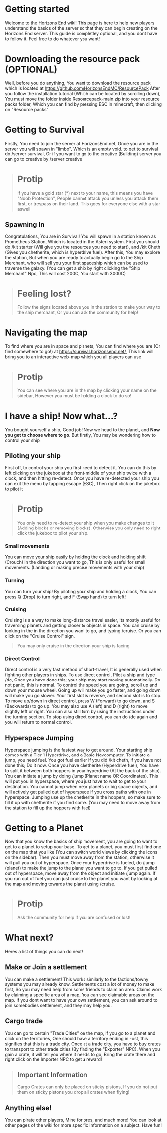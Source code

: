 # Getting started
Welcome to the Horizons End wiki! This page is here to help new players understand the basics of the server so that they can begin creating on the Horizons End server. This guide is completley optional, and you dont have to follow it. Feel free to do whatever you want!

# Downloading the resource pack (OPTIONAL)
Well, before you do anything, You want to download the resource pack which is located at https://github.com/HorizonsEndMC/ResourcePack
After you follow the installation tutorial (Which can be located by scrolling down), You must move the folder inside Resourcepack-main.zip into your resource packs folder, Which you can find by pressing ESC in minecraft, then clicking on "Resource packs"

# Getting to Survival
Firstly, You need to join the server at HorizonsEnd.net, Once you are in the server you will spawn in "limbo", Which is an empty void. to get to survival do /server survival, Or if you want to go to the creative (Building) server you can go to creative by /server creative

> # Protip
> If you have a gold star (*) next to your name, this means you have "Noob Protection", People cannot attack you unless you attack them first, or trespass on their land. This goes for everyone else with a star aswell

## Spawning In
Congratulations, You are in Survival! You will spawn in a station known as Prometheus Station, Which is located in the Asteri system. First you should do /kit starter (Will give you the resources you need to start), and /kit Cheth (Gives you chetherite, which is hyperdrive fuel). After this, You may explore the station, But when you are ready to actually begin go to the Ship Merchant, who will sell you your first spaceship which can be used to traverse the galaxy.
(You can get a ship by right clicking the "Ship Merchant" Npc, This will cost 200C, You start with 3000C)

> # Feeling lost?
> Follow the signs located above you in the station to make your way to the ship merchant, Or you can ask the community for help!

# Navigating the map
To find where you are in space and planets, You can find where you are (Or find somewhere to go!) at https://survival.horizonsend.net/, This link will bring you to an interactive web-map which you all players can use

> # Protip
> You can see where you are in the map by clicking your name on the sidebar, However you must be holding a clock to do so!

# I have a ship! Now what...?
You bought yourself a ship, Good job! Now we head to the planet, and **Now you get to choose where to go**. But firstly, You may be wondering how to control your ship

## Piloting your ship
First off, to control your ship you first need to detect it. You can do this by left clicking on the jukebox at the front-middle of your ship twice with a clock, and then hitting re-detect. Once you have re-detected your ship you can exit the menu by tapping escape (ESC), Then right click on the jukebox to pilot it

> # Protip
> You only need to re-detect your ship when you make changes to it (Adding blocks or removing blocks). Otherwise you only need to right click the jukebox to pilot your ship.

### Small movements
You can move your ship easily by holding the clock and holding shift (Crouch) in the direction you want to go, This is only useful for small movements. (Landing or making precise movements with your ship)

### Turning
You can turn your ship! By piloting your ship and holding a clock, You can press Q (Drop) to turn right, and F (Swap hand) to turn left!
 
### Cruising
Cruising is a a way to make long-distance travel easier, Its mostly useful for traversing planets and getting closer to objects in space. You can cruise by looking in the in the direction you want to go, and typing /cruise. Or you can click on the "Cruise Control" sign.
> You may only cruise in the direction your ship is facing

### Direct Control
Direct control is a very fast method of short-travel, It is generally used when fighting other players in ships. To use direct control, Pilot a ship and type /dc, Once you have done this; your ship may start moving automatically. Do not panic, this is normal. To control the speed you are going, scroll up and down your mouse wheel. Going up will make you go faster, and going down will make you go slower. Your first slot is reverse, and second slot is to stop. To move up/down in direct control, press W (Forward) to go down, and S (Backwards) to go up. You may also use A (left) and D (right) to move slightly left or right. You can also still turn by using the instructions under the turning section. To stop using direct control, you can do /dc again and you will return to normal control.

## Hyperspace Jumping
Hyperspace jumping is the fastest way to get around. Your starting ship comes with a Tier 1 Hyperdrive, and a Basic Navcomputer. To initiate a jump, you need fuel. You got fuel earlier if you did /kit cheth, if you have not done this; Do it now. Once you have chetherite (Hyperdrive fuel), You have to split it between both hoppers in your hyperdrive (At the back of the ship). You can initiate a jump by doing /jump (Planet name OR Coordinates). This will put you in hyperspace, where you just have to wait to get to your destination. You cannot jump when near planets or big space objects, and will actively get pulled out of hyperspace if you cross paths with one in hyperspace. Jumping use up the chetherite in the hoppers, so make sure to fill it up with chetherite if you find some. (You may need to move away from the station to fill up the hoppers with fuel)

# Getting to a Planet
Now that you know the basics of ship movement, you are going to want to get to a planet to setup your base. To get to a planet, you must first find one on the map that you like (You can switch world views by clicking the icons on the sidebar). Then you must move away from the station, otherwise it will pull you out of hyperspace. Once your hyperdrive is fueled, do /jump (planet) to make the jump to the planet you want to go to. If you get pulled out of hyperspace, move away from the object and initiate /jump again. If you run out of fuel you can just cruise to the planet you want by looking at the map and moving towards the planet using /cruise.

> # Protip
> Ask the community for help if you are confused or lost!

# What next?
Heres a list of things you can do next!

## Make or Join a settlement
You can make a settlement! This works similarly to the factions/towny systems you may already know. Settlements cost a lot of money to make first, So you may need help from some friends to claim an area. Claims work by claiming a specific area of a map, You can see claimable areas on the map. If you dont want to have your own settlement, you can ask around to join somebodies settlement, and they may help you.

## Cargo trade
You can go to certain "Trade Cities" on the map, if you go to a planet and click on the territories, One should have a territory ending in -ost, this signifies that this is a trade city. Once at a trade city, you have to buy crates to transport to other trade cities (By finding the "Exporter" NPC). When you gain a crate, it will tell you where it needs to go, Bring the crate there and right click on the Importer NPC to get a reward!

> ## Important Information
> Cargo Crates can only be placed on sticky pistons, If you do not put them on sticky pistons you drop all crates when flying!

## Anything else!
You can pirate other players, Mine for ores, and much more! You can look at other pages of the wiki for more specific information on a subject. Have fun!
